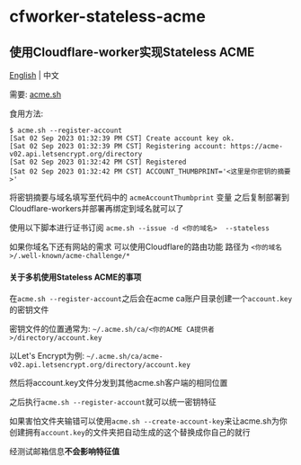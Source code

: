 # cfworker-stateless-acme

## 使用Cloudflare-worker实现Stateless ACME

[English](https://github.com/lietblue/cfworker-stateless-acme/blob/main/README.md) | 中文

需要: [acme.sh](https://github.com/acmesh-official/acme.sh)

食用方法:

```
$ acme.sh --register-account
[Sat 02 Sep 2023 01:32:39 PM CST] Create account key ok.
[Sat 02 Sep 2023 01:32:39 PM CST] Registering account: https://acme-v02.api.letsencrypt.org/directory
[Sat 02 Sep 2023 01:32:42 PM CST] Registered
[Sat 02 Sep 2023 01:32:42 PM CST] ACCOUNT_THUMBPRINT='<这里是你密钥的摘要>'
```

将密钥摘要与域名填写至代码中的 `acmeAccountThumbprint` 变量
之后复制部署到Cloudflare-workers并部署再绑定到域名就可以了

使用以下脚本进行证书订阅
`acme.sh --issue -d <你的域名>  --stateless`


如果你域名下还有网站的需求 可以使用Cloudflare的路由功能
路径为 
`<你的域名>/.well-known/acme-challenge/*`


#### 关于多机使用Stateless ACME的事项
在`acme.sh --register-account`之后会在acme ca账户目录创建一个`account.key`的密钥文件


密钥文件的位置通常为:
`~/.acme.sh/ca/<你的ACME CA提供者>/directory/account.key`

以Let's Encrypt为例:
`~/.acme.sh/ca/acme-v02.api.letsencrypt.org/directory/account.key`


然后将account.key文件分发到其他acme.sh客户端的相同位置

之后执行`acme.sh --register-account`就可以统一密钥特征


如果害怕文件夹输错可以使用`acme.sh --create-account-key`来让acme.sh为你创建拥有`account.key`的文件夹把自动生成的这个替换成你自己的就行


经测试邮箱信息**不会影响特征值**

